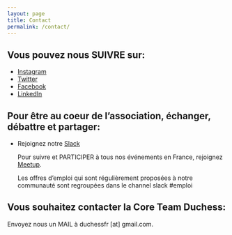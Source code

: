 ```yaml
---
layout: page
title: Contact
permalink: /contact/
---
```


## Vous pouvez nous SUIVRE sur:

* [Instagram](https://www.instagram.com/duchessfr/)
* [Twitter](http://twitter.com/duchessfr)
* [Facebook](https://www.facebook.com/duchessfr)
* [LinkedIn](http://www.linkedin.com/groups?mostPopular=&gid=2750811)

## Pour être au coeur de l’association, échanger, débattre et partager:

* Rejoignez notre [Slack](https://join.slack.com/t/duchess-france/shared_invite/zt-o1xcfgle-HFB76vYB9iwRfxRLfq2zIg)

    Pour suivre et PARTICIPER à tous nos événements en France, rejoignez [Meetup](http://www.meetup.com/Duchess-France-Meetup/about/).

    Les offres d’emploi qui sont régulièrement proposées à notre communauté sont regroupées dans le channel slack #emploi

## Vous souhaitez contacter la Core Team Duchess:
Envoyez nous un MAIL à duchessfr [at] gmail.com.
